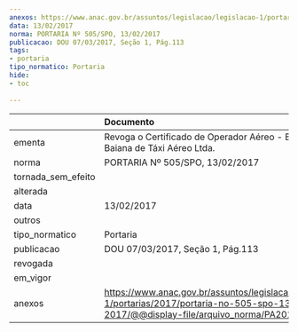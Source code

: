 ```yaml
---
anexos: https://www.anac.gov.br/assuntos/legislacao/legislacao-1/portarias/2017/portaria-no-505-spo-13-02-2017/@@display-file/arquivo_norma/PA2017-0505.pdf
data: 13/02/2017
norma: PORTARIA Nº 505/SPO, 13/02/2017
publicacao: DOU 07/03/2017, Seção 1, Pág.113
tags:
- portaria
tipo_normatico: Portaria
hide: 
- toc 
 
---
```


|                    | Documento                                                                                                                                           |
|:-------------------|:----------------------------------------------------------------------------------------------------------------------------------------------------|
| ementa             | Revoga o Certificado de Operador Aéreo - Empresa Baiana de Táxi Aéreo Ltda.                                                                         |
| norma              | PORTARIA Nº 505/SPO, 13/02/2017                                                                                                                     |
| tornada_sem_efeito |                                                                                                                                                     |
| alterada           |                                                                                                                                                     |
| data               | 13/02/2017                                                                                                                                          |
| outros             |                                                                                                                                                     |
| tipo_normatico     | Portaria                                                                                                                                            |
| publicacao         | DOU 07/03/2017, Seção 1, Pág.113                                                                                                                    |
| revogada           |                                                                                                                                                     |
| em_vigor           |                                                                                                                                                     |
| anexos             | https://www.anac.gov.br/assuntos/legislacao/legislacao-1/portarias/2017/portaria-no-505-spo-13-02-2017/@@display-file/arquivo_norma/PA2017-0505.pdf |